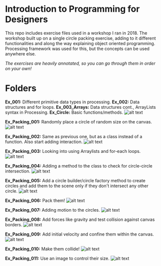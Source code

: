# Introduction to Programming for Designers

This repo includes exercise files used in a workshop I ran in 2018.
The workshop built up on a single circle packing exercise, adding to it different functionalities and along the way explaining object oriented programming. Processing framework was used for this, but the concepts can be used anywhere else.

*The exercises are heavily annotated, so you can go through them in order on your own!*

# Folders
**Ex_001:** Different primitive data types in processing.
**Ex_002:** Data structures and for loops.
**Ex_003_Arrays:** Data structures cont., ArrayLists syntax in Processing.
**Ex_Circle:** Basic functions/methods.
![alt text](https://github.com/tarabishy2020/Intro-to-Programming-for-Designers/blob/master/Resources/Ex_Circle.gif "Ex_Circle")

**Ex_Packing_001:** Randomly place a circle of random size on the canvas.
![alt text](https://github.com/tarabishy2020/Intro-to-Programming-for-Designers/blob/master/Resources/Ex_Packing_001.gif "Ex_Packing_001")

**Ex_Packing_002:** Same as previous one, but as a class instead of a function. Also start adding interaction.
![alt text](https://github.com/tarabishy2020/Intro-to-Programming-for-Designers/blob/master/Resources/Ex_Packing_002.gif "Ex_Packing_002")

**Ex_Packing_003:** Looking into using Arraylists and for-each loops.
![alt text](https://github.com/tarabishy2020/Intro-to-Programming-for-Designers/blob/master/Resources/Ex_Packing_003.gif "Ex_Packing_003")

**Ex_Packing_004:** Adding a method to the class to check for circle-circle intersection.
![alt text](https://github.com/tarabishy2020/Intro-to-Programming-for-Designers/blob/master/Resources/Ex_Packing_004.gif "Ex_Packing_004")

**Ex_Packing_005:** Add a circle builder/circle factory method to create circles and add them to the scene only if they don't intersect any other circle.
![alt text](https://github.com/tarabishy2020/Intro-to-Programming-for-Designers/blob/master/Resources/Ex_Packing_005.gif "Ex_Packing_005")

**Ex_Packing_006:** Pack them!
![alt text](https://github.com/tarabishy2020/Intro-to-Programming-for-Designers/blob/master/Resources/Ex_Packing_006.gif "Ex_Packing_006")

**Ex_Packing_007:** Adding motion to the circles.
![alt text](https://github.com/tarabishy2020/Intro-to-Programming-for-Designers/blob/master/Resources/Ex_Packing_007.gif "Ex_Packing_007")

**Ex_Packing_008:** Add forces like gravity and test collision against canvas borders.
![alt text](https://github.com/tarabishy2020/Intro-to-Programming-for-Designers/blob/master/Resources/Ex_Packing_008.gif "Ex_Packing_008")

**Ex_Packing_009:** Add initial velocity and confine them within the canvas.
![alt text](https://github.com/tarabishy2020/Intro-to-Programming-for-Designers/blob/master/Resources/Ex_Packing_009.gif "Ex_Packing_009")

**Ex_Packing_010:** Make them collide!
![alt text](https://github.com/tarabishy2020/Intro-to-Programming-for-Designers/blob/master/Resources/Ex_Packing_010.gif "Ex_Packing_010")

**Ex_Packing_011:** Use an image to control their size.
![alt text](https://github.com/tarabishy2020/Intro-to-Programming-for-Designers/blob/master/Resources/Ex_Packing_011.gif "Ex_Packing_011")